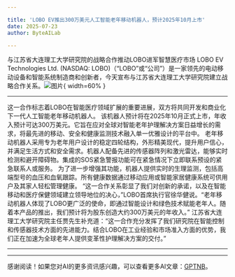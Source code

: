 ```yaml
---

title: 'LOBO EV推出300万美元人工智能老年移动机器人，预计2025年10月上市'
date: 2025-07-23
author: ByteAILab

---
```


与江苏省大连理工大学研究院的战略合作推动LOBO进军智慧医疗市场
LOBO EV Technologies Ltd. (NASDAQ: LOBO)（“LOBO”或“公司”）是一家领先的电动移动设备和智能系统制造商和创新者，今天宣布与江苏省大连理工大学研究院建立战略合作关系。![图片](https://ai-techpark.com/wp-content/uploads/LOBO-EV.jpg){ width=60% }

---
这一合作标志着LOBO在智能医疗领域扩展的重要进展，双方将共同开发和商业化下一代人工智能老年移动机器人。
该机器人预计将在2025年10月正式上市，年收入预计可达300万美元。它旨在应对全球对智能老年护理解决方案日益增长的需求，将最先进的移动、安全和健康监测技术融入单一优雅设计的平台中。
老年移动机器人采用专为老年用户设计的稳定四轮结构，外形精美现代，提升用户信心，并满足生活方式和安全需求。机器人配备先进的传感器阵列和激光雷达，能够实时检测和避开障碍物。集成的SOS紧急警报功能可在紧急情况下立即联系预设的紧急联系人或服务。
为了进一步增强其功能，机器人提供实时的生理监测，包括高端型号的血压和血氧跟踪。所有健康数据通过移动应用或智能家居健康系统可供用户及其家人轻松管理健康。
“这一合作关系彰显了我们对创新的承诺，以及在智能移动和医疗保健领域建立领导地位的决心，”LOBO首席执行官徐华健说。“老年移动机器人体现了LOBO更广泛的使命，即通过智能设计和绿色技术赋能老年人。随着本产品的推出，我们预计将为股东创造大约300万美元的年收入。”
江苏省大连理工大学研究院主任贾先生补充道：“这一合作充分发挥了我们研究院在智能控制和传感器技术方面的先进能力。结合LOBO在工业经验和市场准入方面的优势，我们正在加速为全球老年人提供变革性护理解决方案的交付。”

---
---
感谢阅读！如果您对AI的更多资讯感兴趣，可以查看更多AI文章：[GPTNB](https://gptnb.com)。